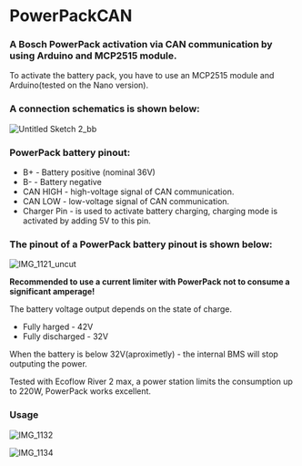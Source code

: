# PowerPackCAN
<h3 align="left">A Bosch PowerPack activation via CAN communication by using Arduino and MCP2515 module.

</h3>
<p align="left">
</p>

To activate the battery pack, you have to use an MCP2515 module and Arduino(tested on the Nano version).

<h3 align="left">A connection schematics is shown below: 
</h3>

![Untitled Sketch 2_bb](https://user-images.githubusercontent.com/86111307/215270220-ec9b132a-dd91-4c33-b4f0-b2807b5f1b96.png)

<h3 align="left">PowerPack battery pinout:
</h3>

* B+ - Battery positive (nominal 36V)
* B- - Battery negative 
* CAN HIGH - high-voltage signal of CAN communication. 
* CAN LOW - low-voltage signal of CAN communication. 
* Charger Pin - is used to activate battery charging, charging mode is activated by adding 5V to this pin.

<h3 align="left">The pinout of a PowerPack battery pinout is shown below: 
</h3>

![IMG_1121_uncut](https://user-images.githubusercontent.com/86111307/215270473-e1c82041-47d5-4c51-9748-297b5daa8f38.png)

<p align="left">
<b>Recommended to use a current limiter with PowerPack not to consume a significant amperage!</b>
</p>

The battery voltage output depends on the state of charge.
* Fully harged  - 42V
* Fully discharged - 32V
<p align="left">
When the battery is below 32V(aproximetly) - the internal BMS will stop outputing the power.
</p>
<p align="left">
Tested with Ecoflow River 2 max, a power station limits the consumption up to 220W, PowerPack works excellent. 
</p>

<h3 align="left">Usage
</h3>

![IMG_1132](https://user-images.githubusercontent.com/86111307/215274377-42f441a8-8f0d-405e-aecb-11aebd14e920.jpg)

![IMG_1134](https://user-images.githubusercontent.com/86111307/215274479-914a4ff0-75c7-4564-a245-c2973e57ac73.jpg)
